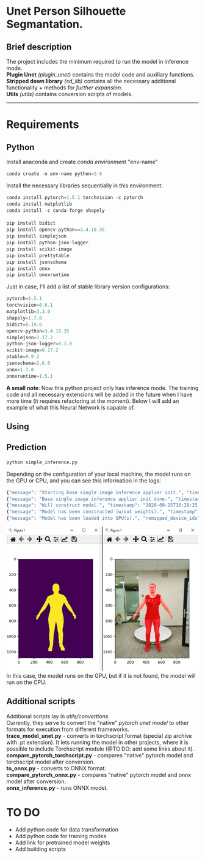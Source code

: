 # Unet Person Silhouette Segmantation.
## Brief description
The project includes the minimum required to run the model in inference mode.  
**Plugin Unet** *(plugin_unet)* contains the model code and auxiliary functions.  
**Stripped down library** *(sd_lib)* contains all the necessary additional functionality + methods for *further expansion*.  
**Utils** *(utils)* contains conversion scripts of models.  
________________________________________________________________________________________________
# Requirements
## Python
Install anaconda and create *conda environment* "env-name"  
```python
conda create -n env-name python=3.6
```
Install the necessary libraries sequentially in this environment:  
```python
conda install pytorch=1.5.1 torchvision -c pytorch
conda install matplotlib
conda install -c conda-forge shapely

pip install bidict
pip install opencv-python==3.4.10.35
pip install simplejson
pip install python-json-logger
pip install scikit-image
pip install prettytable
pip install jsonschema
pip install onnx
pip install onnxruntime
```
Just in case, I'll add a list of stable library version configurations:  
```python
pytorch=1.5.1
torchvision=0.6.1
matplotlib=3.3.0
shapely=1.7.0
bidict=0.19.0
opencv-python=3.4.10.35
simplejson=3.17.2
python-json-logger=0.1.8
scikit-image=0.17.2
ptable=0.9.2
jsonschema=2.6.0
onnx=1.7.0
onnxruntime=1.5.1
```
**A small note**:
Now this python project only has inference mode. The training code and all necessary extensions will be added in the future when I have more time (it requires refactoring at the moment).  Below I will add an example of what this Neural Network is capable of.
## Using
## Prediction
```python
python simple_inference.py
```
Depending on the configuration of your local machine, the model runs on the GPU or CPU, and you can see this information in the logs: 
```python
{"message": "Starting base single image inference applier init.", "timestamp": "2020-09-25T16:29:25.393Z", "level": "info"}
{"message": "Base single image inference applier init done.", "timestamp": "2020-09-25T16:29:25.393Z", "level": "info"}
{"message": "Will construct model.", "timestamp": "2020-09-25T16:29:25.414Z", "level": "info"}
{"message": "Model has been constructed (w/out weights).", "timestamp": "2020-09-25T16:29:27.330Z", "level": "info"}
{"message": "Model has been loaded into GPU(s).", "remapped_device_ids": [0], "timestamp": "2020-09-25T16:29:28.944Z", "level": "info"}
```
![](https://github.com/serjik85kg/UnetV2-pytorch-segmentation/blob/main/python/examples/47_outputs.jpg)  
In this case, the model runs on the GPU, but if it is not found, the model will run on the CPU.  
## Additional scripts  
Additional scripts lay in *utils/convertions*.    
Currently, they serve to convert the "native" *pytorch unet model* to other formats for execution from different frameworks.   
**trace_model_unet.py** - converts in torchscript format (special zip archive with .pt extension). It lets running the model in other projects, where it is possible to include Torchscript module (@TO DO: add some links about it).    
**compare_pytorch_torchscript.py** - compares "native" pytorch model and torchscript model after conversion.  
**to_onnx.py** - converts to ONNX format.  
**compare_pytorch_onnx.py** - compares "native" pytorch model and onnx model after conversion.  
**onnx_inference.py** - runs ONNX model.  

# TO DO
 - Add python code for data transformation
 - Add python code for training modes
 - Add link for pretrained model weights
 - Add building scripts
